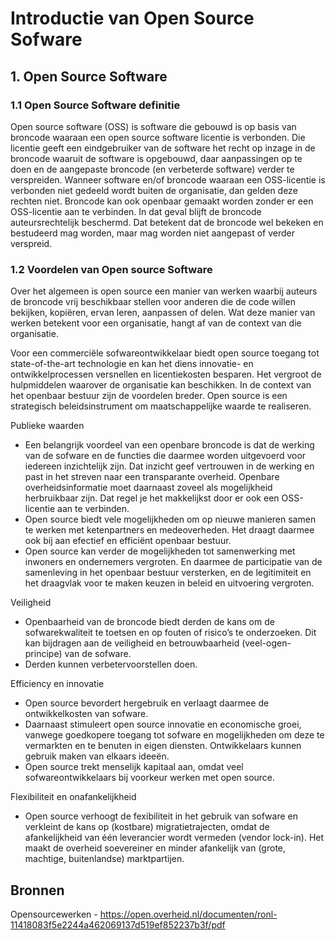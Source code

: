 # Introductie van Open Source Sofware 

## 1. Open Source Software 

### 1.1 Open Source Software definitie

Open source software (OSS) is software die gebouwd is op basis van broncode waaraan een open source software licentie is verbonden. Die licentie geeft een eindgebruiker van de software het recht op inzage in de broncode waaruit de software is opgebouwd, daar aanpassingen op te doen en de aangepaste broncode (en verbeterde software) verder te verspreiden. Wanneer software en/of broncode waaraan een OSS-licentie is verbonden niet gedeeld wordt buiten de organisatie, dan gelden deze rechten niet. Broncode kan ook openbaar gemaakt worden zonder er een OSS-licentie aan te verbinden. In dat geval blijft de broncode auteursrechtelijk beschermd. Dat betekent dat de broncode wel bekeken en bestudeerd mag worden, maar mag worden niet aangepast of verder verspreid.

### 1.2 Voordelen van Open source Software 

Over het algemeen is open source een manier van werken waarbij auteurs de broncode vrij beschikbaar
stellen voor anderen die de code willen bekijken, kopiëren, ervan leren, aanpassen of delen.
Wat deze manier van werken betekent voor een organisatie, hangt af van de context van die
organisatie.

Voor een commerciële sofwareontwikkelaar biedt open source toegang tot state-of-the-art
technologie en kan het diens innovatie- en ontwikkelprocessen versnellen en licentiekosten
besparen. Het vergroot de hulpmiddelen waarover de organisatie kan beschikken.
In de context van het openbaar bestuur zijn de voordelen breder. Open source is een strategisch
beleidsinstrument om maatschappelijke waarde te realiseren.

Publieke waarden
- Een belangrijk voordeel van een openbare broncode is dat de werking van de sofware en de functies
die daarmee worden uitgevoerd voor iedereen inzichtelijk zijn. Dat inzicht geef vertrouwen in de
werking en past in het streven naar een transparante overheid. Openbare overheidsinformatie moet daarnaast zoveel als mogelijkheid herbruikbaar zijn. Dat regel je het makkelijkst door er ook een OSS-licentie aan te verbinden.
- Open source biedt vele mogelijkheden om op nieuwe manieren samen te werken met ketenpartners en medeoverheden. Het draagt daarmee ook bij aan efectief en efficiënt openbaar bestuur.
- Open source kan verder de mogelijkheden tot samenwerking met inwoners en ondernemers
vergroten. En daarmee de participatie van de samenleving in het openbaar bestuur versterken,
en de legitimiteit en het draagvlak voor te maken keuzen in beleid en uitvoering vergroten.

Veiligheid
- Openbaarheid van de broncode biedt derden de kans om de sofwarekwaliteit te toetsen en op
fouten of risico’s te onderzoeken. Dit kan bijdragen aan de veiligheid en betrouwbaarheid
(veel-ogen-principe) van de sofware.
- Derden kunnen verbetervoorstellen doen.

Efficiency en innovatie
- Open source bevordert hergebruik en verlaagt daarmee de ontwikkelkosten van sofware.
- Daarnaast stimuleert open source innovatie en economische groei, vanwege goedkopere toegang
tot sofware en mogelijkheden om deze te vermarkten en te benuten in eigen diensten.
Ontwikkelaars kunnen gebruik maken van elkaars ideeën.
- Open source trekt menselijk kapitaal aan, omdat veel sofwareontwikkelaars bij voorkeur werken
met open source.

Flexibiliteit en onafankelijkheid
- Open source verhoogt de fexibiliteit in het gebruik van sofware en verkleint de kans op (kostbare)
migratietrajecten, omdat de afankelijkheid van één leverancier wordt vermeden (vendor lock-in).
Het maakt de overheid soevereiner en minder afankelijk van (grote, machtige, buitenlandse)
marktpartijen.

## Bronnen

Opensourcewerken - https://open.overheid.nl/documenten/ronl-11418083f5e2244a462069137d519ef852237b3f/pdf
